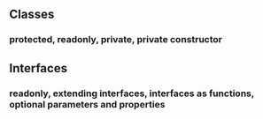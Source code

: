 ## Classes
### protected, readonly, private, private constructor

## Interfaces
### readonly, extending interfaces, interfaces as functions, optional parameters and properties